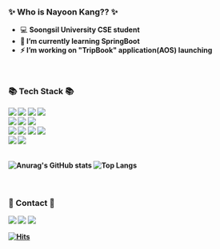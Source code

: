 <!--
### Hi there 👋


**kangna99/kangna99** is a ✨ _special_ ✨ repository because its `README.md` (this file) appears on your GitHub profile.

Here are some ideas to get you started:

- 🔭 I’m currently working on ...
- 🌱 I’m currently learning ...
- 👯 I’m looking to collaborate on ...
- 🤔 I’m looking for help with ...
- 💬 Ask me about ...
- 📫 How to reach me: ...
- 😄 Pronouns: ...
- ⚡ Fun fact: ...
-->


  
  ### ✨ Who is Nayoon Kang?? ✨
  - 💻 <strong>Soongsil University CSE student <br>
  - 👀 <strong>I’m currently learning SpringBoot <br>
  - ⚡ <strong>I’m working on "TripBook" application(AOS) launching <br>
  <br><br>
  
  ### 📚 Tech Stack 📚
  <img src="https://img.shields.io/badge/SpringBoot-6DB33F?style=flat-square&logo=SpringBoot&logoColor=white">
  <img src="https://img.shields.io/badge/Node.js-339933?style=flat-square&logo=Node.js&logoColor=white">
  <img src="https://img.shields.io/badge/Android-3DDC84?style=flat-square&logo=Android&logoColor=white">
  <img src="https://img.shields.io/badge/Kotlin-7F52FF?style=flat-square&logo=Kotlin&logoColor=white"/></a>
  <br>
  <img src="https://img.shields.io/badge/Linux-FCC624?style=flat-square&logo=Linux&logoColor=white"/></a>
  <img src="https://img.shields.io/badge/MySQL-4479A1?style=flat-square&logo=mysql&logoColor=white">
  <img src="https://img.shields.io/badge/AmazonAWS-232F3E?style=flat-square&logo=amazonaws&logoColor=white">
  <br>
  <img src="https://img.shields.io/badge/C-A8B9CC?style=flat-square&logo=c&logoColor=white"/></a>
  <img src="https://img.shields.io/badge/C++-00599C?style=flat-square&logo=c%2B%2B&logoColor=white">
  <img src="https://img.shields.io/badge/Java-007396?style=flat-square&logo=Java&logoColor=white"/></a>
  <img src="https://img.shields.io/badge/Python-3776AB?style=flat-square&logo=python&logoColor=white">
  <br>
  <img src="https://img.shields.io/badge/Git-F05032?styleflat-square&logo=git&logoColor=white">
  <img src="https://img.shields.io/badge/Github-181717?style=flat-square&logo=github&logoColor=white">
  <br><br>
  
  ![Anurag's GitHub stats](https://github-readme-stats.vercel.app/api?username=kangna99&show_icons=true&theme=dracula)
  ![Top Langs](https://github-readme-stats.vercel.app/api/top-langs/?username=kangna99&layout=compact&theme=dracula&langs_count=10)
  <br><br><br>
  
  
  ### 💌 Contact 💌
  <a href="kangna1999@gmail.com" target="_blank"><img src="https://img.shields.io/badge/Gmail-EA4335?style=flat-square&logo=Gmail&logoColor=white"/></a>
  <a href="kangna99@naver.com" target="_blank"><img src="https://img.shields.io/badge/Email-03C75A?style=flat-square&logo=Naver&logoColor=white"/></a>
  <a href="https://github.com/kangna99" target="_blank"><img src="https://img.shields.io/badge/Github-181717?style=flat-square&logo=Github&logoColor=white"/></a>
  <br>
  
  [![Hits](https://hits.seeyoufarm.com/api/count/incr/badge.svg?url=https%3A%2F%2Fgithub.com%2Fkangna99)](https://hits.seeyoufarm.com)
